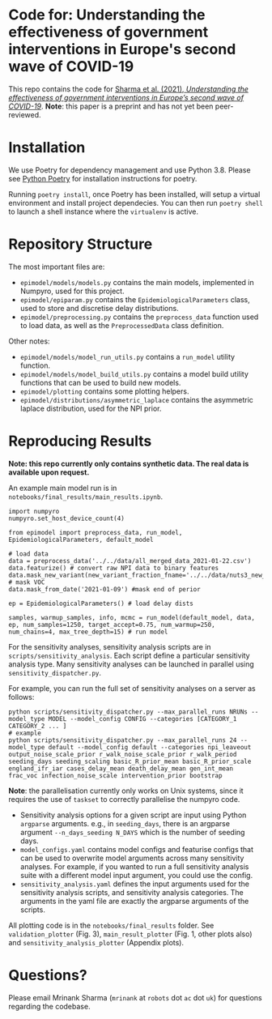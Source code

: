 # Code for: Understanding the effectiveness of government interventions in Europe's second wave of COVID-19

This repo contains the code for [Sharma et al. (2021), *Understanding the effectiveness of government interventions in Europe’s second wave of COVID-19*](https://www.medrxiv.org/content/10.1101/2021.03.25.21254330v1). **Note**: this paper is a preprint and has not yet been peer-reviewed.  

# Installation
We use Poetry for dependency management and use Python 3.8. Please see [Python Poetry](https://python-poetry.org/) for installation instructions for poetry. 

Running `poetry install`, once Poetry has been installed, will setup a virtual environment and install project dependecies. You can then run `poetry shell` to launch a shell instance where the `virtualenv` is active. 

# Repository Structure
The most important files are:
* `epimodel/models/models.py` contains the main models, implemented in Numpyro, used for this project. 
* `epimodel/epiparam.py` contains the `EpidemiologicalParameters` class, used to store and discretise delay distributions. 
* `epimodel/preprocessing.py` contains the `preprocess_data` function used to load data, as well as the `PreprocessedData` class definition. 

Other notes:
* `epimodel/models/model_run_utils.py` contains a `run_model` utility function. 
* `epimodel/models/model_build_utils.py` contains a model build utility functions that can be used to build new models. 
* `epimodel/plotting` contains some plotting helpers. 
* `epimodel/distributions/asymmetric_laplace` contains the asymmetric laplace distribution, used for the NPI prior. 

# Reproducing Results
**Note: this repo currently only contains synthetic data. The real data is available upon request.**


An example main model run is in ``notebooks/final_results/main_results.ipynb``. 

```
import numpyro
numpyro.set_host_device_count(4)

from epimodel import preprocess_data, run_model, EpidemiologicalParameters, default_model

# load data
data = preprocess_data('../../data/all_merged_data_2021-01-22.csv')
data.featurize() # convert raw NPI data to binary features
data.mask_new_variant(new_variant_fraction_fname='../../data/nuts3_new_variant_fraction.csv') # mask VOC
data.mask_from_date('2021-01-09') #mask end of perior

ep = EpidemiologicalParameters() # load delay dists

samples, warmup_samples, info, mcmc = run_model(default_model, data, ep, num_samples=1250, target_accept=0.75, num_warmup=250, num_chains=4, max_tree_depth=15) # run model

```

For the sensitivity analyses, sensitivity analysis scripts are in `scripts/sensitivity_analysis`. Each script define a particular sensitivity analysis type. Many sensitivity analyses can be launched in parallel using `sensitivity_dispatcher.py`. 

For example, you can run the full set of sensitivity analyses on a server as follows:
```
python scripts/sensitivity_dispatcher.py --max_parallel_runs NRUNs --model_type MODEL --model_config CONFIG --categories [CATEGORY_1 CATEGORY_2 ... ]
# example    
python scripts/sensitivity_dispatcher.py --max_parallel_runs 24 --model_type default --model_config default --categories npi_leaveout output_noise_scale_prior r_walk_noise_scale_prior r_walk_period seeding_days seeding_scaling basic_R_prior_mean basic_R_prior_scale england_ifr_iar cases_delay_mean death_delay_mean gen_int_mean frac_voc infection_noise_scale intervention_prior bootstrap
```
**Note**: the parallelisation currently only works on Unix systems, since it requires the use of `taskset` to correctly parallelise the numpyro code. 

* Sensitivity analysis options for a given script are input using Python `argparse` arguments. e.g., in `seeding_days`, there is an argparse argument `--n_days_seeding N_DAYS` which is the number of seeding days.  
* `model_configs.yaml` contains model configs and featurise configs that can be used to overwrite model arguments across many sensitivity analyses. For example, if you wanted to run a full sensitivity analysis suite with a different model input argument, you could use the config. 
* `sensitivity_analysis.yaml` defines the input arguments used for the sensitivity analysis scripts, and sensitivity analysis categories. The arguments in the yaml file are exactly the argparse arguments of the scripts. 

All plotting code is in the `notebooks/final_results` folder. See `validation_plotter` (Fig. 3), `main_result_plotter` (Fig. 1, other plots also) and `sensitivity_analysis_plotter` (Appendix plots). 

# Questions?
Please email Mrinank Sharma (`mrinank` at `robots` dot `ac` dot `uk`) for questions regarding the codebase.
